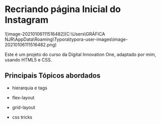 # Recriando página Inicial do Instagram



![image-20210106111516482](C:\Users\GRÁFICA NJR\AppData\Roaming\Typora\typora-user-images\image-20210106111516482.png)

Este é um projeto do curso da Digital Innovation One, adaptado por mim, usando HTML5 e CSS.



## Principais Tópicos abordados

- hierarquia e tags

- flex-layout

- grid-layout

- css tricks